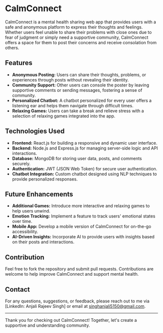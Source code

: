 # CalmConnect

CalmConnect is a mental health sharing web app that provides users with a safe and anonymous platform to express their thoughts and feelings. Whether users feel unable to share their problems with close ones due to fear of judgment or simply need a supportive community, CalmConnect offers a space for them to post their concerns and receive consolation from others.

## Features

- **Anonymous Posting:** Users can share their thoughts, problems, or experiences through posts without revealing their identity.
- **Community Support:** Other users can console the poster by leaving supportive comments or sending messages, fostering a sense of community.
- **Personalized Chatbot:** A chatbot personalized for every user offers a listening ear and helps them navigate through difficult times.
- **Relaxing Games:** Users can take a break and relieve stress with a selection of relaxing games integrated into the app.

## Technologies Used

- **Frontend:** React.js for building a responsive and dynamic user interface.
- **Backend:** Node.js and Express.js for managing server-side logic and API interactions.
- **Database:** MongoDB for storing user data, posts, and comments securely.
- **Authentication:** JWT (JSON Web Token) for secure user authentication.
- **Chatbot Integration:** Custom chatbot designed using NLP techniques to provide personalized responses.

## Future Enhancements

- **Additional Games:** Introduce more interactive and relaxing games to help users unwind.
- **Emotion Tracking:** Implement a feature to track users' emotional states over time.
- **Mobile App:** Develop a mobile version of CalmConnect for on-the-go accessibility.
- **AI-Driven Insights:** Incorporate AI to provide users with insights based on their posts and interactions.

## Contribution

Feel free to fork the repository and submit pull requests. Contributions are welcome to help improve CalmConnect and support mental health.


## Contact

For any questions, suggestions, or feedback, please reach out to me via [LinkedIn: Anjali Rajeev Singh] or email at singhanjali5150@gmail.com.

---

Thank you for checking out CalmConnect! Together, let's create a supportive and understanding community.

